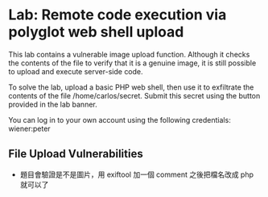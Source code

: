 # Lab: Remote code execution via polyglot web shell upload

This lab contains a vulnerable image upload function. Although it checks the contents of the file to verify that it is a genuine image, it is still possible to upload and execute server-side code.

To solve the lab, upload a basic PHP web shell, then use it to exfiltrate the contents of the file /home/carlos/secret. Submit this secret using the button provided in the lab banner.

You can log in to your own account using the following credentials: wiener:peter

## File Upload Vulnerabilities
* 題目會驗證是不是圖片，用 exiftool 加一個 comment 之後把檔名改成 php 就可以了